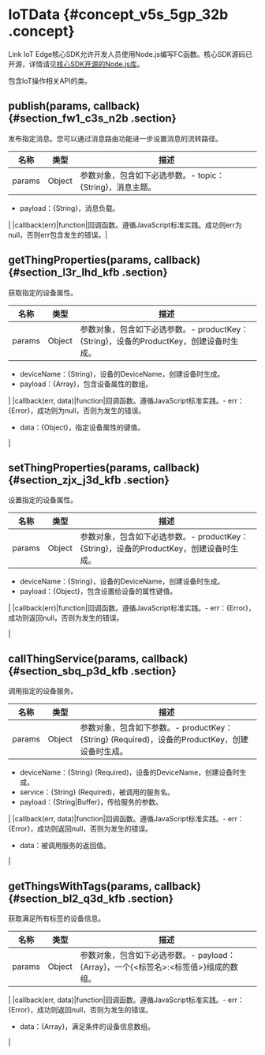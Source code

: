 # IoTData {#concept_v5s_5gp_32b .concept}

Link IoT Edge核心SDK允许开发人员使用Node.js编写FC函数。核心SDK源码已开源，详情请见[核心SDK开源的Node.js库](https://github.com/aliyun/linkedge-core-sdk-nodejs)。

包含IoT操作相关API的类。

## publish\(params, callback\) {#section_fw1_c3s_n2b .section}

发布指定消息。您可以通过消息路由功能进一步设置消息的流转路径。

|名称|类型|描述|
|--|--|--|
|params|Object|参数对象，包含如下必选参数。-   topic：\{String\}，消息主题。
-   payload：\{String\}，消息负载。

|
|callback\(err\)|function|回调函数。遵循JavaScript标准实践。成功则err为null，否则err包含发生的错误。|

## getThingProperties\(params, callback\) {#section_l3r_lhd_kfb .section}

获取指定的设备属性。

|名称|类型|描述|
|--|--|--|
|params|Object|参数对象，包含如下必选参数。-   productKey：\{String\}，设备的ProductKey，创建设备时生成。
-   deviceName：\{String\}，设备的DeviceName，创建设备时生成。
-   payload：\{Array\}，包含设备属性的数组。

|
|callback\(err, data\)|function|回调函数。遵循JavaScript标准实践。-   err：\{Error\}，成功则为null，否则为发生的错误。
-   data：\{Object\}，指定设备属性的键值。

|

## setThingProperties\(params, callback\) {#section_zjx_j3d_kfb .section}

设置指定的设备属性。

|名称|类型|描述|
|--|--|--|
|params|Object|参数对象，包含如下必选参数。-   productKey：\{String\}，设备的ProductKey，创建设备时生成。
-   deviceName：\{String\}，设备的DeviceName，创建设备时生成。
-   payload：\{Object\}，包含设置给设备的属性键值。

|
|callback\(err\)|function|回调函数。遵循JavaScript标准实践。-   err：\{Error\}，成功则返回null，否则为发生的错误。

|

## callThingService\(params, callback\) {#section_sbq_p3d_kfb .section}

调用指定的设备服务。

|名称|类型|描述|
|--|--|--|
|params|Object|参数对象，包含如下参数。-   productKey：\{String\} \(Required\)，设备的ProductKey，创建设备时生成。
-   deviceName：\{String\} \(Required\)，设备的DeviceName，创建设备时生成。
-   service：\{String\} \(Required\)，被调用的服务名。
-   payload：\{String|Buffer\}，传给服务的参数。

|
|callback\(err, data\)|function|回调函数。遵循JavaScript标准实践。-   err：\{Error\}，成功则返回null，否则为发生的错误。
-   data：被调用服务的返回值。

|

## getThingsWithTags\(params, callback\) {#section_bl2_q3d_kfb .section}

获取满足所有标签的设备信息。

|名称|类型|描述|
|--|--|--|
|params|Object|参数对象，包含如下必选参数。-   payload：\{Array\}，一个\{<标签名\>:<标签值\>\}组成的数组。

|
|callback\(err, data\)|function|回调函数。遵循JavaScript标准实践。-   err：\{Error\}，成功则返回null，否则为发生的错误。
-   data：\{Array\}，满足条件的设备信息数组。

|

